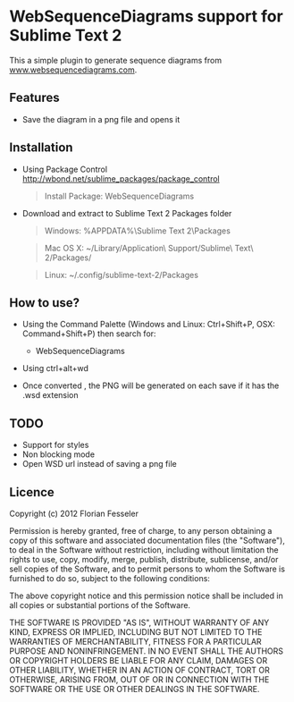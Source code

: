 WebSequenceDiagrams support for Sublime Text 2
==============================================

This a simple plugin to generate sequence diagrams from www.websequencediagrams.com.

Features
---------

- Save the diagram in a png file and opens it


Installation
-------------

- Using Package Control http://wbond.net/sublime_packages/package_control

    > Install Package: WebSequenceDiagrams

- Download and extract to Sublime Text 2 Packages folder

    > Windows:  %APPDATA%\Sublime Text 2\Packages
    
    > Mac OS X: ~/Library/Application\ Support/Sublime\ Text\ 2/Packages/
    
    > Linux:    ~/.config/sublime-text-2/Packages

How to use?
-------------

- Using the Command Palette (Windows and Linux: Ctrl+Shift+P, OSX: Command+Shift+P) then search for:

    - WebSequenceDiagrams

- Using ctrl+alt+wd
- Once converted , the PNG will be generated on each save if it has the .wsd extension

TODO
----

- Support for styles
- Non blocking mode
- Open WSD url instead of saving a png file

Licence
-------

Copyright (c) 2012 Florian Fesseler

Permission is hereby granted, free of charge, to any person obtaining a copy of this software and associated documentation files (the "Software"), to deal in the Software without restriction, including without limitation the rights to use, copy, modify, merge, publish, distribute, sublicense, and/or sell copies of the Software, and to permit persons to whom the Software is furnished to do so, subject to the following conditions:

The above copyright notice and this permission notice shall be included in all copies or substantial portions of the Software.

THE SOFTWARE IS PROVIDED "AS IS", WITHOUT WARRANTY OF ANY KIND, EXPRESS OR IMPLIED, INCLUDING BUT NOT LIMITED TO THE WARRANTIES OF MERCHANTABILITY, FITNESS FOR A PARTICULAR PURPOSE AND NONINFRINGEMENT. IN NO EVENT SHALL THE AUTHORS OR COPYRIGHT HOLDERS BE LIABLE FOR ANY CLAIM, DAMAGES OR OTHER LIABILITY, WHETHER IN AN ACTION OF CONTRACT, TORT OR OTHERWISE, ARISING FROM, OUT OF OR IN CONNECTION WITH THE SOFTWARE OR THE USE OR OTHER DEALINGS IN THE SOFTWARE.
